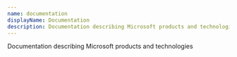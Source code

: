 ```yaml
---
name: documentation
displayName: Documentation
description: Documentation describing Microsoft products and technologies
---
```

Documentation describing Microsoft products and technologies